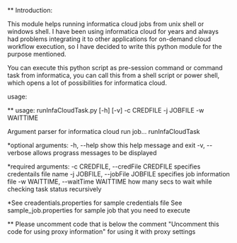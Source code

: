 ** Introduction:

This module helps running informatica cloud jobs from unix shell or windows shell. I have been using informatica cloud for years and always had 
problems integrating it to other applications for on-demand cloud workflow execution, so I have decided to write this python module for the purpose 
mentioned. 

You can execute this python script as pre-session command or command task from informatica, you can call this from a shell script or power shell, which 
opens a lot of possibilities for informatica cloud.

usage:

** usage: runInfaCloudTask.py [-h] [-v] -c CREDFILE -j JOBFILE -w WAITTIME

Argument parser for informatica cloud run job... runInfaCloudTask

*optional arguments:
  -h, --help            show this help message and exit
  -v, --verbose         allows prograss messages to be displayed
  
*required arguments:
  -c CREDFILE, --credFile CREDFILE
                        specifies credentails file name
  -j JOBFILE, --jobFile JOBFILE
                        specifies job information file
  -w WAITTIME, --waitTime WAITTIME
                        how many secs to wait while checking task status
                        recursively

*See creadentials.properties for sample credentials file
See sample_job.properties for sample job that you need to execute

** Please uncomment code that is below the comment "Uncomment this code for using proxy information" for using it with proxy settings